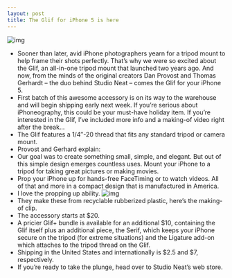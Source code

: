 ```yaml
---
layout: post
title: The Glif for iPhone 5 is here
---
```

![img](http://media.idownloadblog.com/wp-content/uploads/2012/11/Glif-for-iPhone-5.jpg)
* Sooner than later, avid iPhone photographers yearn for a tripod mount to help frame their shots perfectly. That’s why we were so excited about the Glif, an all-in-one tripod mount that launched two years ago. And now, from the minds of the original creators Dan Provost and Thomas Gerhardt – the duo behind Studio Neat – comes the Glif for your iPhone 5.
* First batch of this awesome accessory is on its way to the warehouse and will begin shipping early next week. If you’re serious about iPhoneography, this could be your must-have holiday item. If you’re interested in the Glif, I’ve included more info and a making-of video right after the break…
* The Glif features a 1/4″-­20 thread that fits any standard tripod or camera mount.
* Provost and Gerhard explain:
* Our goal was to create something small, simple, and elegant. But out of this simple design emerges countless uses. Mount your iPhone to a tripod for taking great pictures or making movies.
* Prop your iPhone up for hands-­free FaceTiming or to watch videos. All of that and more in a compact design that is manufactured in America. 
* I love the propping up ability.
![img](http://media.idownloadblog.com/wp-content/uploads/2012/11/Glif-for-iPhone-5-prop-up-device.jpg)
* They make these from recyclable rubberized plastic, here’s the making-of clip.
* The accessory starts at $20.
* A pricier Glif+ bundle is available for an additional $10, containing the Glif itself plus an additional piece, the Serif, which keeps your iPhone secure on the tripod (for extreme situations) and the Ligature add-on which attaches to the tripod thread on the Glif.
* Shipping in the United States and internationally is $2.5 and $7, respectively.
* If you’re ready to take the plunge, head over to Studio Neat’s web store.

